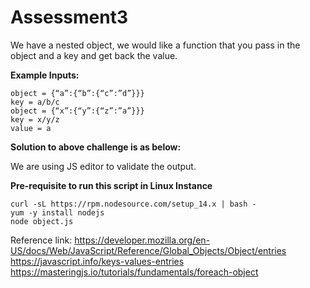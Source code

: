 # Assessment3
We have a nested object, we would like a function that you pass in the object and a key and get back the value.

**Example Inputs:**
```
object = {“a”:{“b”:{“c”:”d”}}}
key = a/b/c
object = {“x”:{“y”:{“z”:”a”}}}
key = x/y/z
value = a
```

**Solution to above challenge is as below:**

We are using JS editor to validate the output.

**Pre-requisite to run this script in Linux Instance**

```
curl -sL https://rpm.nodesource.com/setup_14.x | bash -
yum -y install nodejs
node object.js
```
Reference link: https://developer.mozilla.org/en-US/docs/Web/JavaScript/Reference/Global_Objects/Object/entries
                https://javascript.info/keys-values-entries
                https://masteringjs.io/tutorials/fundamentals/foreach-object
